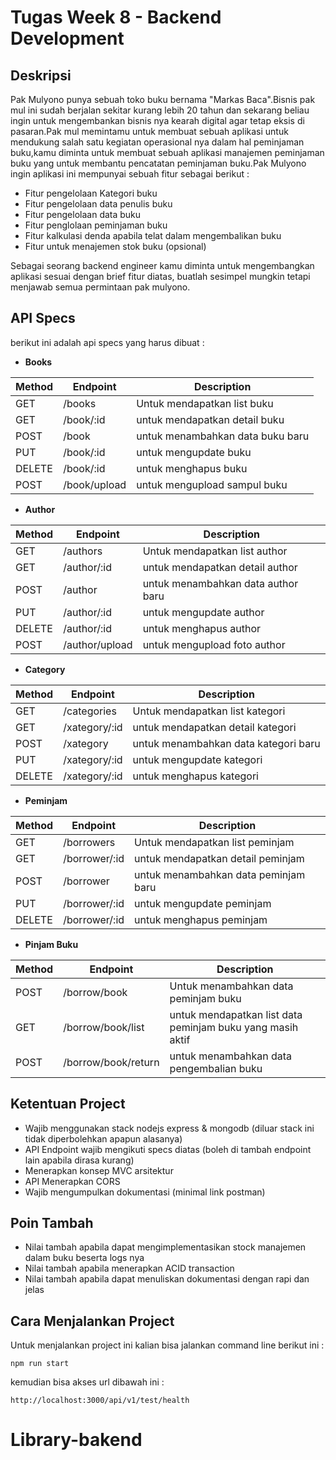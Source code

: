 # Tugas Week 8 - Backend Development

## Deskripsi 
Pak Mulyono punya sebuah toko buku bernama "Markas Baca".Bisnis pak mul ini sudah berjalan sekitar kurang lebih 20 tahun dan sekarang beliau ingin untuk mengembankan bisnis nya kearah digital agar tetap eksis di pasaran.Pak mul memintamu untuk membuat sebuah aplikasi untuk mendukung salah satu kegiatan operasional nya dalam hal peminjaman buku,kamu diminta untuk membuat sebuah aplikasi manajemen peminjaman buku yang untuk membantu pencatatan peminjaman buku.Pak Mulyono ingin aplikasi ini mempunyai sebuah fitur sebagai berikut : 

* Fitur pengelolaan Kategori buku
* Fitur pengelolaan data penulis buku
* Fitur pengelolaan data buku 
* Fitur penglolaan peminjaman buku 
* Fitur kalkulasi denda apabila telat dalam mengembalikan buku
* Fitur untuk menajemen stok buku (opsional) 

Sebagai seorang backend engineer kamu diminta untuk mengembangkan aplikasi sesuai dengan brief fitur diatas, buatlah sesimpel mungkin tetapi menjawab semua permintaan pak mulyono.

## API Specs 
berikut ini adalah api specs yang harus dibuat :

* **Books**

| Method | Endpoint | Description                     |
|--------|----------|---------------------------------|
| GET    | /books   | Untuk mendapatkan list buku     |
| GET    | /book/:id | untuk mendapatkan detail buku | 
| POST   | /book     | untuk menambahkan data buku baru |
| PUT    | /book/:id  | untuk mengupdate buku |
| DELETE | /book/:id  | untuk menghapus buku |
| POST   | /book/upload | untuk mengupload sampul buku |

* **Author**

| Method | Endpoint | Description                     |
|--------|----------|---------------------------------|
| GET    | /authors   | Untuk mendapatkan list author     |
| GET    | /author/:id | untuk mendapatkan detail author | 
| POST   | /author     | untuk menambahkan data author baru |
| PUT    | /author/:id  | untuk mengupdate author |
| DELETE | /author/:id  | untuk menghapus author |
| POST   | /author/upload | untuk mengupload foto author |


* **Category**

| Method | Endpoint | Description                     |
|--------|----------|---------------------------------|
| GET    | /categories   | Untuk mendapatkan list kategori     |
| GET    | /xategory/:id | untuk mendapatkan detail kategori | 
| POST   | /xategory     | untuk menambahkan data kategori baru |
| PUT    | /xategory/:id  | untuk mengupdate kategori |
| DELETE | /xategory/:id  | untuk menghapus kategori |

* **Peminjam**

| Method | Endpoint | Description                     |
|--------|----------|---------------------------------|
| GET    | /borrowers   | Untuk mendapatkan list peminjam     |
| GET    | /borrower/:id | untuk mendapatkan detail peminjam | 
| POST   | /borrower     | untuk menambahkan data peminjam baru |
| PUT    | /borrower/:id  | untuk mengupdate peminjam |
| DELETE | /borrower/:id  | untuk menghapus peminjam |




* **Pinjam Buku**

| Method | Endpoint | Description                     |
|--------|----------|---------------------------------|
| POST   | /borrow/book   | Untuk menambahkan data peminjam buku |
| GET    | /borrow/book/list | untuk mendapatkan list data peminjam buku yang masih aktif |
| POST | /borrow/book/return | untuk menambahkan data pengembalian buku |


## Ketentuan Project
* Wajib menggunakan stack nodejs express & mongodb (diluar stack ini tidak diperbolehkan apapun alasanya)
* API Endpoint wajib mengikuti specs diatas (boleh di tambah endpoint lain apabila dirasa kurang)
* Menerapkan konsep MVC arsitektur 
* API Menerapkan CORS
* Wajib mengumpulkan dokumentasi (minimal link postman)


## Poin Tambah
* Nilai tambah apabila dapat mengimplementasikan stock manajemen dalam buku beserta logs nya
* Nilai tambah apabila menerapkan ACID transaction
* Nilai tambah apabila dapat menuliskan dokumentasi dengan rapi dan jelas

## Cara Menjalankan Project
Untuk menjalankan project ini kalian bisa jalankan command line berikut ini : 
```
npm run start 
```
kemudian bisa akses url dibawah ini : 
```
http://localhost:3000/api/v1/test/health
```
# Library-bakend
